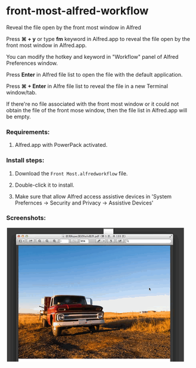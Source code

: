 front-most-alfred-workflow
==========================

Reveal the file open by the front most window in Alfred

Press **⌘ + y** or type **fm** keyword in Alfred.app to reveal the file open by the front most window in Alfred.app.

You can modify the hotkey and keyword in "Workflow" panel of Alfred Preferences window.

Press **Enter** in Alfred file list to open the file with the default application.

Press **⌘ + Enter** in Alfre file list to reveal the file in a new Terminal window/tab.

If there're no file associated with the front most window or it could not obtain the file of the front mose window, then the file list in Alfred.app will be empty.

### Requirements:
 
 1. Alfred.app with PowerPack activated.
 
### Install steps:
 
 1. Download the `Front Most.alfredworkflow` file.
 
 2. Double-click it to install.
 
 3. Make sure that allow Alfred access  assistive devices in 'System Prefernces -> Security and Privacy -> Assistive Devices'

### Screenshots:
 
![image](./front_most.gif)
